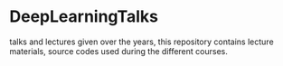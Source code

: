 # DeepLearningTalks

talks and lectures given over the years, this repository 
contains lecture materials, source codes used during the 
different courses.

